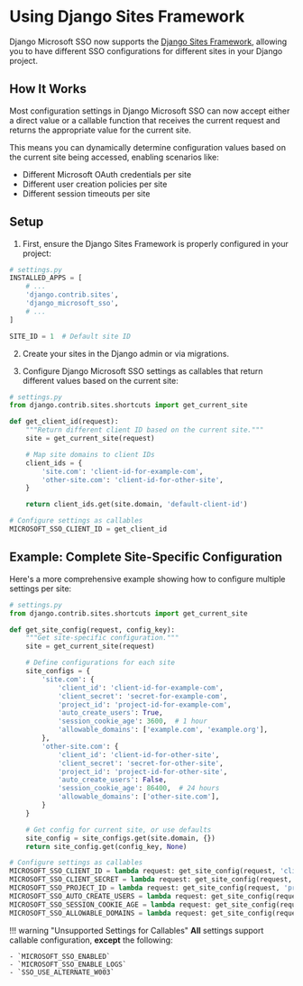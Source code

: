 # Using Django Sites Framework

Django Microsoft SSO now supports the [Django Sites Framework](https://docs.djangoproject.com/en/stable/ref/contrib/sites/), allowing you to have different SSO configurations for different sites in your Django project.

## How It Works

Most configuration settings in Django Microsoft SSO can now accept either a direct value or a callable function that receives the current request and returns the appropriate value for the current site.

This means you can dynamically determine configuration values based on the current site being accessed, enabling scenarios like:

- Different Microsoft OAuth credentials per site
- Different user creation policies per site
- Different session timeouts per site

## Setup

1. First, ensure the Django Sites Framework is properly configured in your project:

```python
# settings.py
INSTALLED_APPS = [
    # ...
    'django.contrib.sites',
    'django_microsoft_sso',
    # ...
]

SITE_ID = 1  # Default site ID
```

2. Create your sites in the Django admin or via migrations.

3. Configure Django Microsoft SSO settings as callables that return different values based on the current site:

```python
# settings.py
from django.contrib.sites.shortcuts import get_current_site

def get_client_id(request):
    """Return different client ID based on the current site."""
    site = get_current_site(request)

    # Map site domains to client IDs
    client_ids = {
        'site.com': 'client-id-for-example-com',
        'other-site.com': 'client-id-for-other-site',
    }

    return client_ids.get(site.domain, 'default-client-id')

# Configure settings as callables
MICROSOFT_SSO_CLIENT_ID = get_client_id
```

## Example: Complete Site-Specific Configuration

Here's a more comprehensive example showing how to configure multiple settings per site:

```python
# settings.py
from django.contrib.sites.shortcuts import get_current_site

def get_site_config(request, config_key):
    """Get site-specific configuration."""
    site = get_current_site(request)

    # Define configurations for each site
    site_configs = {
        'site.com': {
            'client_id': 'client-id-for-example-com',
            'client_secret': 'secret-for-example-com',
            'project_id': 'project-id-for-example-com',
            'auto_create_users': True,
            'session_cookie_age': 3600,  # 1 hour
            'allowable_domains': ['example.com', 'example.org'],
        },
        'other-site.com': {
            'client_id': 'client-id-for-other-site',
            'client_secret': 'secret-for-other-site',
            'project_id': 'project-id-for-other-site',
            'auto_create_users': False,
            'session_cookie_age': 86400,  # 24 hours
            'allowable_domains': ['other-site.com'],
        }
    }

    # Get config for current site, or use defaults
    site_config = site_configs.get(site.domain, {})
    return site_config.get(config_key, None)

# Configure settings as callables
MICROSOFT_SSO_CLIENT_ID = lambda request: get_site_config(request, 'client_id')
MICROSOFT_SSO_CLIENT_SECRET = lambda request: get_site_config(request, 'client_secret')
MICROSOFT_SSO_PROJECT_ID = lambda request: get_site_config(request, 'project_id')
MICROSOFT_SSO_AUTO_CREATE_USERS = lambda request: get_site_config(request, 'auto_create_users')
MICROSOFT_SSO_SESSION_COOKIE_AGE = lambda request: get_site_config(request, 'session_cookie_age')
MICROSOFT_SSO_ALLOWABLE_DOMAINS = lambda request: get_site_config(request, 'allowable_domains')
```

!!! warning "Unsupported Settings for Callables"
    **All** settings support callable configuration, **except** the following:

    - `MICROSOFT_SSO_ENABLED`
    - `MICROSOFT_SSO_ENABLE_LOGS`
    - `SSO_USE_ALTERNATE_W003`
